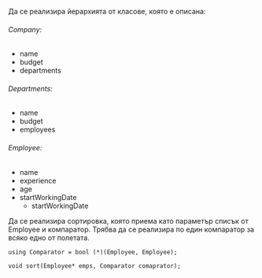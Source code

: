 Да се реализира йерархията от класове, която е описана:

###### Company:
- name
- budget
- departments

###### Departments:
- name
- budget
- employees

###### Employee:
- name
- experience
- age
- startWorkingDate
	- startWorkingDate

Да се реализира сортировка, която приема като параметър списък от Employee и компаратор. Трябва да се реализира по един компаратор за всяко едно от полетата.

```
using Comparator = bool (*)(Employee, Employee);

void sort(Employee* emps, Comparator comaprator);
```